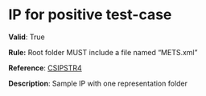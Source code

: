 # IP for positive test-case

**Valid**: True

**Rule:** Root folder MUST include a file named “METS.xml”

**Reference**: [CSIPSTR4](https://dilcisboard.github.io/E-ARK-CSIP/specification/implementation/structure/#CSIPSTR4)

**Description**: Sample IP with one representation folder
